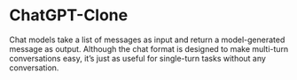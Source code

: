 # ChatGPT-Clone

Chat models take a list of messages as input and return a model-generated message as output. Although the chat format is designed to make multi-turn conversations easy, it’s just as useful for single-turn tasks without any conversation.
